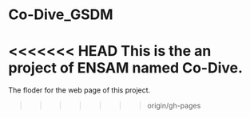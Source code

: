Co-Dive_GSDM
============
<<<<<<< HEAD
This is the an project of ENSAM named Co-Dive.
=======
The floder for the web page of this project.
>>>>>>> origin/gh-pages
